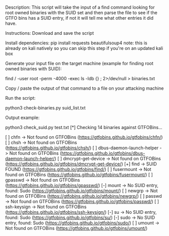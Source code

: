 Description: This script will take the input of a find command looking for root owned binaries with the SUID set and then parse the file to see if the GTFO bins has a SUID entry, if not it will tell me what other entries it did have.

Instructions: 
Download and save the script

Install dependencies:
pip install requests beautifulsoup4
note: this is already on kali natively so you can skip this step if you're on an updated kali box


Generate your input file on the target machine (example for finding root owned binaries with SUID):

find / -user root -perm -4000 -exec ls -ldb {} \; 2>/dev/null > binaries.txt

Copy / paste the output of that command to a file on your attacking machine


Run the script:

python3 check-binaries.py suid_list.txt


Output example:

python3 check_suid.py test.txt
[*] Checking 14 binaries against GTFOBins...

[ ] chfn -> Not found on GTFOBins (https://gtfobins.github.io/gtfobins/chfn/)
[ ] chsh -> Not found on GTFOBins (https://gtfobins.github.io/gtfobins/chsh/)
[ ] dbus-daemon-launch-helper -> Not found on GTFOBins (https://gtfobins.github.io/gtfobins/dbus-daemon-launch-helper/)
[ ] dmcrypt-get-device -> Not found on GTFOBins (https://gtfobins.github.io/gtfobins/dmcrypt-get-device/)
[+] find -> SUID FOUND (https://gtfobins.github.io/gtfobins/find/)
[ ] fusermount -> Not found on GTFOBins (https://gtfobins.github.io/gtfobins/fusermount/)
[ ] gpasswd -> Not found on GTFOBins (https://gtfobins.github.io/gtfobins/gpasswd/)
[-] mount -> No SUID entry, found: Sudo (https://gtfobins.github.io/gtfobins/mount/)
[ ] newgrp -> Not found on GTFOBins (https://gtfobins.github.io/gtfobins/newgrp/)
[ ] passwd -> Not found on GTFOBins (https://gtfobins.github.io/gtfobins/passwd/)
[ ] ssh-keysign -> Not found on GTFOBins (https://gtfobins.github.io/gtfobins/ssh-keysign/)
[-] su -> No SUID entry, found: Sudo (https://gtfobins.github.io/gtfobins/su/)
[-] sudo -> No SUID entry, found: Sudo (https://gtfobins.github.io/gtfobins/sudo/)
[ ] umount -> Not found on GTFOBins (https://gtfobins.github.io/gtfobins/umount/)
